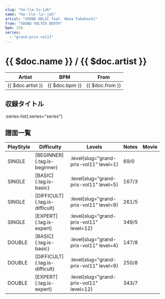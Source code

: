 ```yaml
---
slug: "ha-lle-lu-jah"
name: "Ha・lle・lu・jah"
artist: "SOUND HOLIC feat. Nana Takahashi"
from: "SOUND VOLTEX BOOTH"
bpm: 150
series:
  - "grand-prix-vol11"
---
```


# {{ $doc.name }} / {{ $doc.artist }}

|Artist|BPM|From|
|------|---|----|
|{{ $doc.artist }}|{{ $doc.bpm }}|{{ $doc.from }}|

## 収録タイトル

:series-list{:series="series"}

## 譜面一覧

|PlayStyle|Difficulty|Levels|Notes|Movie|
|---------|----------|------|-----|-----|
|SINGLE|[BEGINNER]{.tag.is-beginner}|<div class="field is-grouped is-grouped-multiline"> :level{slug="grand-prix-vol11" level=1}</div>|69/0||
|SINGLE|[BASIC]{.tag.is-basic}|<div class="field is-grouped is-grouped-multiline"> :level{slug="grand-prix-vol11" level=5}</div>|167/3||
|SINGLE|[DIFFICULT]{.tag.is-difficult}|<div class="field is-grouped is-grouped-multiline"> :level{slug="grand-prix-vol11" level=9}</div>|261/5||
|SINGLE|[EXPERT]{.tag.is-expert}|<div class="field is-grouped is-grouped-multiline"> :level{slug="grand-prix-vol11" level=12}</div>|349/5||
|DOUBLE|[BASIC]{.tag.is-basic}|<div class="field is-grouped is-grouped-multiline"> :level{slug="grand-prix-vol11" level=4}</div>|147/8||
|DOUBLE|[DIFFICULT]{.tag.is-difficult}|<div class="field is-grouped is-grouped-multiline"> :level{slug="grand-prix-vol11" level=9}</div>|250/8||
|DOUBLE|[EXPERT]{.tag.is-expert}|<div class="field is-grouped is-grouped-multiline"> :level{slug="grand-prix-vol11" level=12}</div>|343/7||
